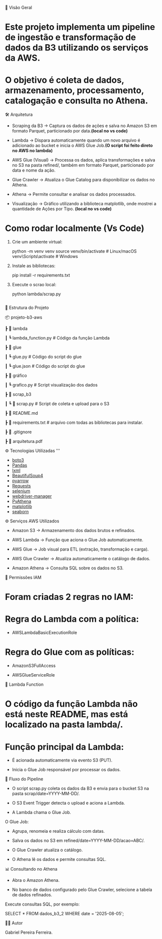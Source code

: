 📌 Visão Geral
# Este projeto implementa um pipeline de ingestão e transformação de dados da B3 utilizando os serviços da AWS.
# O objetivo é coleta de dados, armazenamento, processamento, catalogação e consulta no Athena.

🛠 Arquitetura
- Scraping da B3 → Captura os dados de ações e salva no Amazon S3 em formato Parquet, particionado por data.**(local no vs code)**

- Lambda → Dispara automaticamente quando um novo arquivo é adicionado ao bucket e inicia o AWS Glue Job.**(O script foi feito direto no AWS no lambda)**

- AWS Glue (Visual) → Processa os dados, aplica transformações e salva no S3 na pasta refined/, também em formato Parquet, particionado por data e nome da ação.

- Glue Crawler → Atualiza o Glue Catalog para disponibilizar os dados no Athena.

- Athena → Permite consultar e analisar os dados processados.

- Visualização → Gráfico utilizando a biblioteca matplotlib, onde mostrei a quantidade de Ações por Tipo. **(local no vs code)**

# Como rodar localmente (Vs Code)

1. Crie um ambiente virtual:
   
   python -m venv venv
   source venv/bin/activate  # Linux/macOS
   venv\Scripts\activate     # Windows
   

3. Instale as bibliotecas:
   
   pip install -r requirements.txt
   

4. Execute o scrao local:
   
   python lambda/scrap.py
   ```

📂 Estrutura do Projeto

📦 projeto-b3-aws

 ┣ 📂 lambda

 ┃ ┗ lambda_function.py   # Código da função Lambda

 ┣ 📂 glue

 ┃ ┗ glue.py   # Código do script do glue

 ┃  ┗ glue.json   # Código do script do glue

 ┣ 📂 gráfico

 ┃ ┗ grafico.py  # Script visualização dos dados

 ┣ 📂 scrap_b3

 ┃ ┗ 📜 scrap.py  # Script de coleta e upload para o S3

 ┣ 📜 README.md

 ┣ 📜 requirements.txt # arquivo com todas as bibliotecas para instalar.

 ┣ 📜 .gitignore

 ┣ 📜 arquitetura.pdf
 
⚙️ Tecnologias Utilizadas
'''
- [boto3](https://pypi.org/project/boto3/)
- [Pandas](https://pandas.pydata.org/)
- [lxml](https://lxml.de/)
- [BeautifulSoup4](https://www.crummy.com/software/BeautifulSoup/)
- [pyarrow](https://pypi.org/project/pyarrow/)
- [Requests](https://docs.python-requests.org/)
- [selenium](https://pypi.org/project/selenium/)
- [webdriver-manager](https://pypi.org/project/webdriver-manager/)
- [PyAthena](https://pypi.org/project/PyAthena/)
- [matplotlib](https://pypi.org/project/matplotlib/)
- [seaborn](https://pypi.org/project/seaborn/)

⚙️ Serviços AWS Utilizados
- Amazon S3 → Armazenamento dos dados brutos e refinados.

- AWS Lambda → Função que aciona o Glue Job automaticamente.

- AWS Glue → Job visual para ETL (extração, transformação e carga).

- AWS Glue Crawler → Atualiza automaticamente o catálogo de dados.

- Amazon Athena → Consulta SQL sobre os dados no S3.

🔐 Permissões IAM
# Foram criadas 2 regras no IAM:

# Regra do Lambda com a política:

- AWSLambdaBasicExecutionRole

# Regra do Glue com as políticas:

- AmazonS3FullAccess

- AWSGlueServiceRole

📜 Lambda Function
# O código da função Lambda não está neste README, mas está localizado na pasta lambda/.

# Função principal da Lambda:

- É acionada automaticamente via evento S3 (PUT).

- Inicia o Glue Job responsável por processar os dados.

🔄 Fluxo do Pipeline
- O script scrap.py coleta os dados da B3 e envia para o bucket S3 na pasta scrap/date=YYYY-MM-DD/.

- O S3 Event Trigger detecta o upload e aciona a Lambda.

- A Lambda chama o Glue Job.

O Glue Job:

- Agrupa, renomeia e realiza cálculo com datas.

- Salva os dados no S3 em refined/date=YYYY-MM-DD/acao=ABC/.

- O Glue Crawler atualiza o catálogo.

- O Athena lê os dados e permite consultas SQL.

📊 Consultando no Athena
- Abra o Amazon Athena.

- No banco de dados configurado pelo Glue Crawler, selecione a tabela de dados refinados.

Execute consultas SQL, por exemplo:

SELECT * 
FROM dados_b3_2
WHERE date = '2025-08-05';

👨‍💻 Autor

Gabriel Pereira Ferreira.